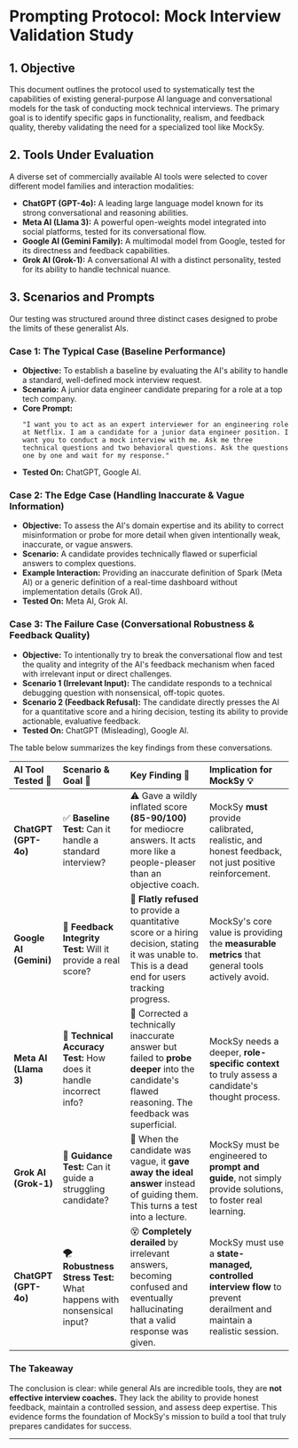 # Prompting Protocol: Mock Interview Validation Study

## 1. Objective
This document outlines the protocol used to systematically test the capabilities of existing general-purpose AI language and conversational models for the task of conducting mock technical interviews. The primary goal is to identify specific gaps in functionality, realism, and feedback quality, thereby validating the need for a specialized tool like MockSy.

## 2. Tools Under Evaluation
A diverse set of commercially available AI tools were selected to cover different model families and interaction modalities:
*   **ChatGPT (GPT-4o):** A leading large language model known for its strong conversational and reasoning abilities.
*   **Meta AI (Llama 3):** A powerful open-weights model integrated into social platforms, tested for its conversational flow.
*   **Google AI (Gemini Family):** A multimodal model from Google, tested for its directness and feedback capabilities.
*   **Grok AI (Grok-1):** A conversational AI with a distinct personality, tested for its ability to handle technical nuance.

## 3. Scenarios and Prompts

Our testing was structured around three distinct cases designed to probe the limits of these generalist AIs.

### **Case 1: The Typical Case (Baseline Performance)**
*   **Objective:** To establish a baseline by evaluating the AI's ability to handle a standard, well-defined mock interview request.
*   **Scenario:** A junior data engineer candidate preparing for a role at a top tech company.
*   **Core Prompt:**
    ```
    "I want you to act as an expert interviewer for an engineering role at Netflix. I am a candidate for a junior data engineer position. I want you to conduct a mock interview with me. Ask me three technical questions and two behavioral questions. Ask the questions one by one and wait for my response."
    ```
*   **Tested On:** ChatGPT, Google AI.

### **Case 2: The Edge Case (Handling Inaccurate & Vague Information)**
*   **Objective:** To assess the AI's domain expertise and its ability to correct misinformation or probe for more detail when given intentionally weak, inaccurate, or vague answers.
*   **Scenario:** A candidate provides technically flawed or superficial answers to complex questions.
*   **Example Interaction:** Providing an inaccurate definition of Spark (Meta AI) or a generic definition of a real-time dashboard without implementation details (Grok AI).
*   **Tested On:** Meta AI, Grok AI.

### **Case 3: The Failure Case (Conversational Robustness & Feedback Quality)**
*   **Objective:** To intentionally try to break the conversational flow and test the quality and integrity of the AI's feedback mechanism when faced with irrelevant input or direct challenges.
*   **Scenario 1 (Irrelevant Input):** The candidate responds to a technical debugging question with nonsensical, off-topic quotes.
*   **Scenario 2 (Feedback Refusal):** The candidate directly presses the AI for a quantitative score and a hiring decision, testing its ability to provide actionable, evaluative feedback.
*   **Tested On:** ChatGPT (Misleading), Google AI.

The table below summarizes the key findings from these conversations.

| AI Tool Tested 🤖 | Scenario & Goal 🎯                                           | Key Finding 🤔                                                                                             | Implication for MockSy 💡                                                                                     |
| :--------------- | :----------------------------------------------------------- | :--------------------------------------------------------------------------------------------------------- | :-------------------------------------------------------------------------------------------------------------- |
| **ChatGPT (GPT-4o)** | ✅ **Baseline Test:** Can it handle a standard interview?        | ⚠️ Gave a wildly inflated score **(85-90/100)** for mediocre answers. It acts more like a people-pleaser than an objective coach. | MockSy **must** provide calibrated, realistic, and honest feedback, not just positive reinforcement.              |
| **Google AI (Gemini)** | 🔎 **Feedback Integrity Test:** Will it provide a real score?  | 🛑 **Flatly refused** to provide a quantitative score or a hiring decision, stating it was unable to. This is a dead end for users tracking progress. | MockSy's core value is providing the **measurable metrics** that general tools actively avoid.                      |
| **Meta AI (Llama 3)** | 🧠 **Technical Accuracy Test:** How does it handle incorrect info? | 📖 Corrected a technically inaccurate answer but failed to **probe deeper** into the candidate's flawed reasoning. The feedback was superficial. | MockSy needs a deeper, **role-specific context** to truly assess a candidate's thought process.                 |
| **Grok AI (Grok-1)** | 🧭 **Guidance Test:** Can it guide a struggling candidate?      | 🎁 When the candidate was vague, it **gave away the ideal answer** instead of guiding them. This turns a test into a lecture. | MockSy must be engineered to **prompt and guide**, not simply provide solutions, to foster real learning.         |
| **ChatGPT (GPT-4o)** | 🌪️ **Robustness Stress Test:** What happens with nonsensical input? | 😵 **Completely derailed** by irrelevant answers, becoming confused and eventually hallucinating that a valid response was given. | MockSy must use a **state-managed, controlled interview flow** to prevent derailment and maintain a realistic session. |

### The Takeaway

The conclusion is clear: while general AIs are incredible tools, they are **not effective interview coaches.** They lack the ability to provide honest feedback, maintain a controlled session, and assess deep expertise. This evidence forms the foundation of MockSy's mission to build a tool that truly prepares candidates for success.

---
